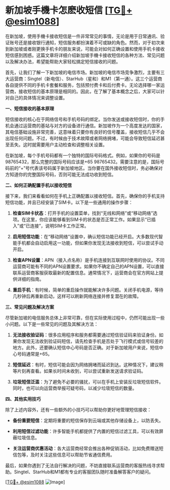 # 新加坡手機卡怎麽收短信 [[TG💪+ @esim1088](https://t.me/s/esim1088)]

在新加坡，使用手機卡接收短信是一件非常常见的事情，无论是用于日常通讯、验证账号还是接收银行通知，短信服务都扮演着不可或缺的角色。然而，对于初次来到新加坡或者刚更换手机卡的朋友来说，可能会对如何正确设置和使用手机卡接收短信感到困惑。这篇文章将详细介绍新加坡手機卡接收短信的各种方法、常见问题以及解决办法，希望能帮助大家轻松搞定短信接收的问题。

首先，让我们了解一下新加坡的电信市场。新加坡的电信市场竞争激烈，主要有三大运营商：Singtel（新电信）、StarHub（星和）和M1（第一通）。这三个运营商各自提供不同的手机卡套餐和服务，包括预付费卡和后付费卡。无论选择哪一家运营商，接收短信的基本原理是相同的。因此，在了解了基本概念之后，大家可以针对自己的具体情况来调整设置。

**一、短信接收的基本原理**

短信接收的核心在于网络信号和手机号码的绑定。当你发送或接收短信时，你的手机会通过运营商的基站与对方的设备进行通信。新加坡作为一个高度发达的国家，其电信基础设施非常完善，这意味着只要你有良好的信号覆盖，接收短信几乎不会出现任何问题。不过，有时候由于技术故障或者网络拥堵，可能会导致短信延迟甚至丢失。这时就需要用户主动检查和调整相关设置。

在新加坡，每个手机号码都有一个独特的国际号码格式。例如，如果你的号码是98765432，那么完整的国际号码应该是+65 98765432。需要注意的是，国际号码前的“+”号代表该号码属于新加坡地区。当你要在国外接收短信时，务必确保对方知道你的完整国际号码，否则可能无法成功收到短信。

**二、如何正确配置手机以接收短信**

接下来，我们来看看如何在手机上正确配置以接收短信。首先，确保你的手机支持短信功能，并且已经安装了SIM卡。以下是一些通用的操作步骤：

1. **检查SIM卡状态**：打开手机的设置菜单，找到“无线和网络”或“移动网络”选项。在这里，你应该能够看到SIM卡的状态是否正常工作。如果显示“已插入”或“已连接”，说明SIM卡工作正常。
   
2. **启用短信功能**：在“移动网络”设置中，确认短信功能已经开启。大多数现代智能手机都会自动启用这一功能，但如果你发现无法接收到短信，可以尝试手动开启。

3. **检查APN设置**：APN（接入点名称）是手机连接到互联网时使用的协议。不同运营商可能有不同的APN设置要求。如果你不确定自己的APN设置，可以直接联系运营商客服获取最新的配置信息。通常情况下，运营商会在官方网站上提供详细的指南。

4. **重启手机**：有时候，简单的重启操作就能解决许多问题。关闭手机电源，等待几秒钟后再重新启动，这样可以刷新网络连接并修复潜在的故障。

**三、常见问题及解决方案**

尽管新加坡的电信服务总体上非常可靠，但在实际使用过程中，仍然可能出现一些小问题。以下是一些常见的问题及其解决方法：

1. **无法接收验证码**：很多应用程序和服务都需要通过短信验证码来验证身份。如果你发现无法收到验证码短信，请先检查手机是否处于飞行模式或信号较差的地方。此外，还要确认短信中心号码是否正确。对于新加坡用户来说，短信中心号码通常是+65。

2. **短信延迟**：有时，短信可能会因为网络拥堵而延迟到达。这种情况下，建议稍等片刻再查看。如果长时间未收到，可以尝试重新发送请求验证码。

3. **垃圾短信泛滥**：为了避免不必要的骚扰，可以在手机上安装反垃圾短信软件。同时，也可以向运营商举报可疑号码，以减少垃圾短信的数量。

**四、其他实用技巧**

除了上述内容外，还有一些额外的小技巧可以帮助你更好地管理短信接收：

- **备份重要短信**：定期将重要的短信保存到云端或其他存储设备上，以防丢失。
  
- **利用短信过滤功能**：许多智能手机都提供了内置的短信过滤工具，可以有效屏蔽垃圾信息。

- **关注运营商优惠活动**：各大运营商经常会推出各种促销活动，比如免费赠送短信包等，及时关注这些信息可以帮助节省通信费用。

最后，如果你遇到了无法自行解决的问题，不妨直接联系运营商的客服热线寻求帮助。Singtel、StarHub和M1都有专业的客服团队随时准备解答客户的疑问。

[[TG💪+ @esim1088](https://t.me/s/esim1088) ![Image](https://i.postimg.cc/4NQfJmqS/Snipaste-2025-05-13-00-14-12.png)]